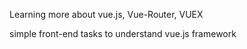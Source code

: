 Learning more about vue.js, Vue-Router, VUEX

simple front-end tasks to understand vue.js framework
